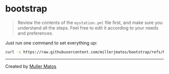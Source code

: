 # bootstrap

> Review the contents of the `mystation.yml` file first, and make sure you understand all the steps. Feel free to edit it according to your needs and preferences.

Just run one command to set everything up:

```bash
curl -s https://raw.githubusercontent.com/millerjmatos/bootstrap/refs/heads/main/tools.sh | bash
```
___
Created by [Muller Matos](https://linktr.ee/millerjmatos)
